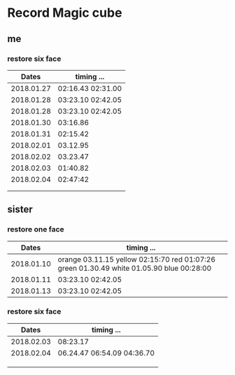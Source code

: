 # Record Magic cube


## **me**
### restore six face
| Dates      | timing ...          |
| ---------- | ------------------- |
| 2018.01.27 | 02:16.43   02:31.00 |
| 2018.01.28 | 03:23.10 02:42.05   |
| 2018.01.28 | 03:23.10 02:42.05   |
| 2018.01.30 | 03:16.86            |
| 2018.01.31 | 02:15.42            |
| 2018.02.01 | 03.12.95            |
| 2018.02.02 | 03.23.47            |
| 2018.02.03 | 01:40.82            |
| 2018.02.04 | 02:47:42            |
|            |                     |
|            |                     |




## **sister**
### restore one face
| Dates      | timing ...                               |
| ---------- | ---------------------------------------- |
| 2018.01.10 | orange 03.11.15 yellow 02:15:70 red 01:07:26 green 01.30.49 white 01.05.90 blue 00:28:00 |
| 2018.01.11 | 03:23.10 02:42.05                        |
| 2018.01.13 | 03:23.10 02:42.05                        |



### restore six face
| Dates      | timing ...                 |
| ---------- | -------------------------- |
| 2018.02.03 | 08:23.17                   |
| 2018.02.04 | 06.24.47 06:54.09 04:36.70 |
|            |                            |
|            |                            |
|            |                            |

